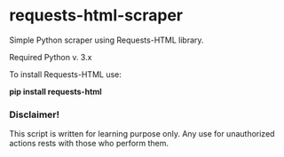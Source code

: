 # requests-html-scraper
Simple Python scraper using Requests-HTML library.

Required Python v. 3.x

To install Requests-HTML use:

**pip install requests-html**


### Disclaimer! 
This script is written for learning purpose only.
Any use for unauthorized actions rests with those who perform them.

